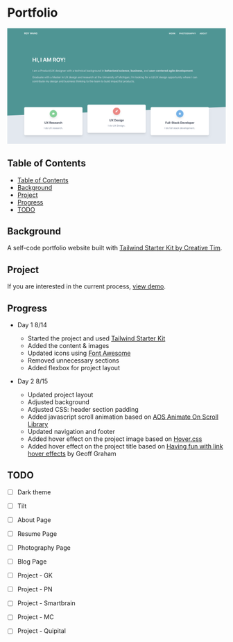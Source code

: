# Portfolio
  ![0815 progress](img/0815.png)

## Table of Contents
  - [Table of Contents](#table-of-contents)
  - [Background](#background)
  - [Project](#project)
  - [Progress](#progress)
  - [TODO](#todo)

## Background
A self-code portfolio website built with [Tailwind Starter Kit by Creative Tim](https://www.creative-tim.com).

## Project
If you are interested in the current process, [view demo](https://falinwang.github.io/portfolio/).

## Progress
- Day 1 8/14
  - Started the project and used [Tailwind Starter Kit](https://github.com/creativetimofficial/tailwind-starter-kit)
  - Added the content & images
  - Updated icons using [Font Awesome](https://fontawesome.com/)
  - Removed unnecessary sections
  - Added flexbox for project layout

- Day 2 8/15
  - Updated project layout
  - Adjusted background
  - Adjusted CSS: header section padding
  - Added javascript scroll animation based on [AOS Animate On Scroll Library](https://github.com/michalsnik/aos)
  - Updated navigation and footer
  - Added hover effect on the project image based on [Hover.css](https://github.com/IanLunn/Hover)
  - Added hover effect on the project title based on [Having fun with link hover effects](https://css-tricks.com/having-fun-with-link-hover-effects/) by Geoff Graham

## TODO
- [ ] Dark theme
- [ ] Tilt
- [ ] About Page
- [ ] Resume Page
- [ ] Photography Page
- [ ] Blog Page
- [ ] Project - GK
- [ ] Project - PN
- [ ] Project - Smartbrain
- [ ] Project - MC
- [ ] Project - Quipital


